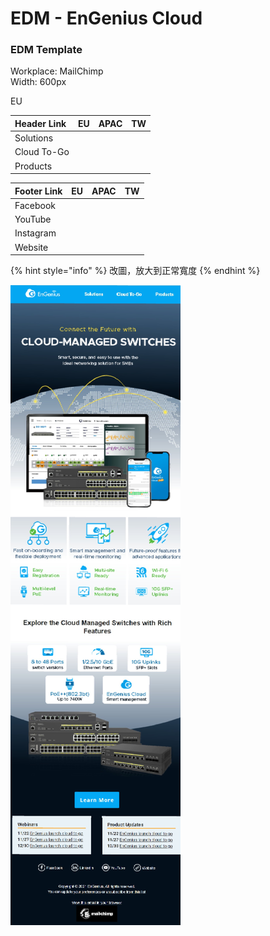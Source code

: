 # EDM - EnGenius Cloud

### EDM Template

Workplace: MailChimp  
Width: 600px

EU

| Header Link | EU | APAC | TW |
| :--- | :--- | :--- | :--- |
| Solutions |  |  |  |
| Cloud To-Go |  |  |  |
| Products |  |  |  |

| Footer Link         | EU | APAC | TW |
| :--- | :--- | :--- | :--- |
| Facebook |  |  |  |
| YouTube |  |  |  |
| Instagram |  |  |  |
| Website |  |  |  |

{% hint style="info" %}
改圖，放大到正常寬度
{% endhint %}





![](../../.gitbook/assets/fireshot-capture-124-ezwifi-planner-a-powerful-tool-to-simplify-your-wi-fi-deployment_-mailchi.mp-1-.jpg)


